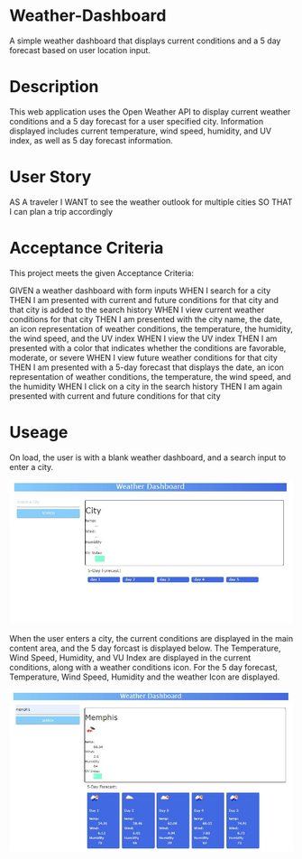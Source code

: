 # Weather-Dashboard

A simple weather dashboard that displays current conditions and a 5 day forecast based on user location input.

# Description

This web application uses the Open Weather API to display current weather conditions and a 5 day forecast for a user specified city. Information displayed includes current temperature, wind speed, humidity, and UV index, as well as 5 day forecast information.

# User Story

AS A traveler
I WANT to see the weather outlook for multiple cities
SO THAT I can plan a trip accordingly

# Acceptance Criteria

This project meets the given Acceptance Criteria:

GIVEN a weather dashboard with form inputs
WHEN I search for a city
THEN I am presented with current and future conditions for that city and that city is added to the search history
WHEN I view current weather conditions for that city
THEN I am presented with the city name, the date, an icon representation of weather conditions, the temperature, the humidity, the wind speed, and the UV index
WHEN I view the UV index
THEN I am presented with a color that indicates whether the conditions are favorable, moderate, or severe
WHEN I view future weather conditions for that city
THEN I am presented with a 5-day forecast that displays the date, an icon representation of weather conditions, the temperature, the wind speed, and the humidity
WHEN I click on a city in the search history
THEN I am again presented with current and future conditions for that city

# Useage

On load, the user is with a blank weather dashboard, and a search input to enter a city.

![Screenshot showing deployed website calendar display](assets/images/weatherDashboardScreenshot1.JPG)

When the user enters a city, the current conditions are displayed in the main content area, and the 5 day forcast is displayed below. The Temperature, Wind Speed, Humidity, and VU Index are displayed in the current conditions, along with a weather conditions icon. For the 5 day forecast, Temperature, Wind Speed, Humidity and the weather Icon are displayed.

![Screenshot showing deployed website calendar display](assets/images/weatherDashboardScreenshot2.JPG)
